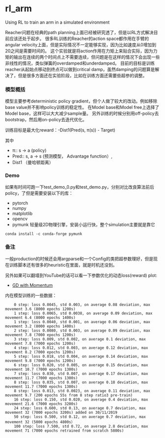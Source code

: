 # rl_arm
Using RL to train an arm in a simulated environment

Reacher问题在经典的path planning上面已经被研究透了，但是以RL方式解决目前应该还处于起步。
很多RL训练的Reacher的action space都作用在手臂的angular velocity上面，但是实际情况不一定能够实现，因为比如速度从0增加到20之间是需要时间的。
这个实验就是将action作用在力矩上来贴合实际，因为力矩的输出在连续的两个时间点上不需要连续，但问题是在这样的情况下会出现一些非线性的情况，类似弹簧的overdamped和underdamped。
目前的目标是训练reacher从起始点移动到终点可以做到critical damp，虽然damping的问题算是解决了，但是很多方面还在实验阶段，比如在训练方面还需要些超参的调整。

### 模型概括
模型主要参考deterministic policy gradient，但个人做了较大的改动。例如移除base value并不影响policy训练的稳定性。
在Model base和Model free上选择了Model base，这样可以大大减少sample量。
另外训练的时候分别用off-policy去bootstrap，然后用on-policy去迭代优化。

训练目标是最大化reward：-Dist1(Pred(s, π(s)) - Target)

其中
* π:: s -> a (policy)
* Pred:: s, a -> s (预测模型， Advantage function）, 
* Dist1 （曼哈顿距离）


### Demo
如果有时间可跑一下test_demo_0.py和test_demo.py，分别对比改良算法前后policy，了但是需要安装以下的库：
* pytorch
* numpy
* matplotlib
* opencv 
* pymunk 轻量级2D物理引擎，安装小运行快，整个simulation主要就是靠它
```
conda install -c conda-forge pymunk
```    
  
### 备注
一般production的时候还会用argparse和一个Config的类把超参数理好，但是现在训练脚本还有很多的heuristic在里面，就是时机还没到。

另外如果可以翻墙到YouTube的话可以看一下参数优化的动态loss(reward) plot:
* [GD with Momentum](https://www.youtube.com/watch?v=ZT5cK5BZjaI)

内在模型训练的一些数据：

```
    0 step: loss 0.0045, std 0.003, on average 0.08 deviation, max movement 3.6 (8000 epochs 1200s)
    1 step: loss 0.0065, std 0.0038, on average 0.09 deviation, max movement 6.4 (8000 epochs 1400s)
    1 step: loss 0.0040, std 0.001, on average 0.06 deviation, max movement 3.2 (8000 epochs 1400s)
    2 step: loss 0.0080, std 0.003, on average 0.09 deviation, max movement 7.8 (7000 epochs 1200s)
    3 step: loss 0.009, std 0.002, on average 0.1 deviation, max movement 7.8 (7000 epochs 1200s)
    4 step: loss 0.012, std 0.003, on average 0.12 deviation, max movement 8.2 (7000 epochs 1200s)
    5 step: loss 0.018, std 0.004, on average 0.14 deviation, max movement 9.8 (7000 epochs 1200s)
    6 step: loss 0.020, std 0.005, on average 0.15 deviation, max movement 10.7 (7000 epochs 1300s)
    7 step: loss 0.030, std 0.007, on average 0.17 deviation, max movement 11.7 (7000 epochs 1300s)
    8 step: loss 0.035, std 0.007, on average 0.18 deviation, max movement 11.7 (7000 epochs 1300s)
    8 step: loss 0.013, std 0.0023, on average 0.11 deviation, max movement 9.7 (200 epochs 55s from 8 step ratio3 pre-train) 
    16 step: loss 0.150, std 0.020, on average 0.4 deviation, max movement 21.6 (7000 epochs 3200s) 
    24 step: loss 0.600, std 0.13, on average 0.7 deviation, max movement 32 (7000 epochs 3200s) added on 30/11/2019
    50 step: loss 0.500, std 0.12, on average 0.7 deviation, max movement 32 (5000 epochs 4800s）
    100 step: loss 7.500, std 0.72, on average 2.8 deviation, max movement 71 (7000 epochs retrained from scratch 5800s) 
```


